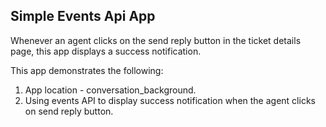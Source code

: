## Simple Events Api App

Whenever an agent clicks on the send reply button in the ticket details page, this app displays a success notification.

This app demonstrates the following:

1. App location - conversation_background.
2. Using events API to display success notification when the agent clicks on send reply button.
